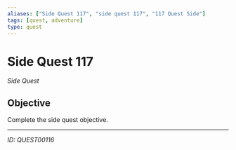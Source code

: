 ```yaml
---
aliases: ["Side Quest 117", "side quest 117", "117 Quest Side"]
tags: [quest, adventure]
type: quest
---
```


# Side Quest 117

*Side Quest*

## Objective
Complete the side quest objective.

---
*ID: QUEST00116*